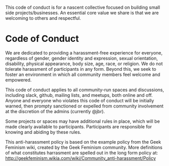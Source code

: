 This code of conduct is for a nascent collective focused on building small side projects/businesses. An essential core value we share is that we are welcoming to others and respectful.

# Code of Conduct

We are dedicated to providing a harassment-free experience for everyone, regardless of gender, gender identity and expression, sexual orientation, disability, physical appearance, body size, age, race, or religion. We do not tolerate harassment of participants in any form. Beyond this, we seek to foster an environment in which all community members feel welcome and empowered.

This code of conduct applies to all community-run spaces and discussions, including slack, github, mailing lists, and meetups,  both online and off. Anyone and everyone who violates this code of conduct will be initially warned, then prompty sanctioned or expelled from community involvement at the discretion of the admins (currently @jbr).

Some projects or spaces may have additional rules in place, which will be made clearly available to participants. Participants are responsible for knowing and abiding by these rules.

This anti-harassment policy is based on the example policy from the Geek Feminism wiki, created by the Geek Feminism community. More definitions of what constitutes harrasment are spelled out in the long form policy at: http://geekfeminism.wikia.com/wiki/Community_anti-harassment/Policy
